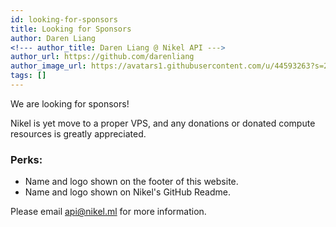 ```yaml
---
id: looking-for-sponsors
title: Looking for Sponsors
author: Daren Liang
<!--- author_title: Daren Liang @ Nikel API --->
author_url: https://github.com/darenliang
author_image_url: https://avatars1.githubusercontent.com/u/44593263?s=200&v=4
tags: []
---
```


We are looking for sponsors!

Nikel is yet move to a proper VPS, and any donations or donated compute resources is greatly appreciated.

### Perks:

* Name and logo shown on the footer of this website.
* Name and logo shown on Nikel's GitHub Readme.

Please email [api@nikel.ml](mailto:api@nikel.ml) for more information.
